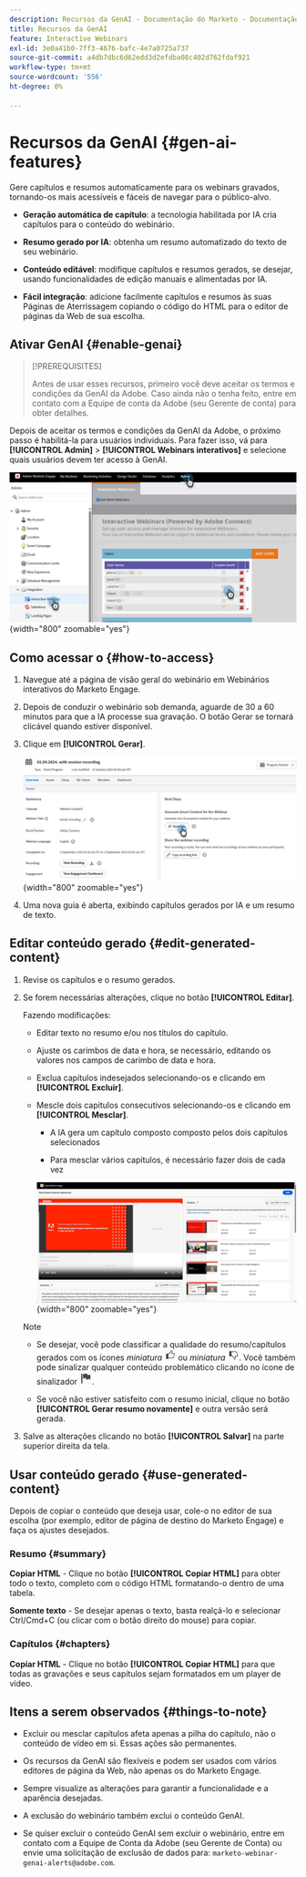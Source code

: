 ```yaml
---
description: Recursos da GenAI - Documentação do Marketo - Documentação do produto
title: Recursos da GenAI
feature: Interactive Webinars
exl-id: 3e0a41b0-7ff3-4676-bafc-4e7a0725a737
source-git-commit: a4db7dbc6d62edd3d2efdba08c402d762fdaf921
workflow-type: tm+mt
source-wordcount: '556'
ht-degree: 0%

---
```


# Recursos da GenAI {#gen-ai-features}

Gere capítulos e resumos automaticamente para os webinars gravados, tornando-os mais acessíveis e fáceis de navegar para o público-alvo.

* **Geração automática de capítulo**: a tecnologia habilitada por IA cria capítulos para o conteúdo do webinário.

* **Resumo gerado por IA**: obtenha um resumo automatizado do texto de seu webinário.

* **Conteúdo editável**: modifique capítulos e resumos gerados, se desejar, usando funcionalidades de edição manuais e alimentadas por IA.

* **Fácil integração**: adicione facilmente capítulos e resumos às suas Páginas de Aterrissagem copiando o código do HTML para o editor de páginas da Web de sua escolha.

## Ativar GenAI {#enable-genai}

>[!PREREQUISITES]
>
>Antes de usar esses recursos, primeiro você deve aceitar os termos e condições da GenAI da Adobe. Caso ainda não o tenha feito, entre em contato com a Equipe de conta da Adobe (seu Gerente de conta) para obter detalhes.

Depois de aceitar os termos e condições da GenAI da Adobe, o próximo passo é habilitá-la para usuários individuais. Para fazer isso, vá para **[!UICONTROL Admin]** > **[!UICONTROL Webinars interativos]** e selecione quais usuários devem ter acesso à GenAI.

![](assets/gen-ai-features-1.png){width="800" zoomable="yes"}

## Como acessar o {#how-to-access}

1. Navegue até a página de visão geral do webinário em Webinários interativos do Marketo Engage.

1. Depois de conduzir o webinário sob demanda, aguarde de 30 a 60 minutos para que a IA processe sua gravação. O botão Gerar se tornará clicável quando estiver disponível.

1. Clique em **[!UICONTROL Gerar]**.

   ![](assets/gen-ai-features-2.png){width="800" zoomable="yes"}

1. Uma nova guia é aberta, exibindo capítulos gerados por IA e um resumo de texto.

## Editar conteúdo gerado {#edit-generated-content}

1. Revise os capítulos e o resumo gerados.

1. Se forem necessárias alterações, clique no botão **[!UICONTROL Editar]**.

   Fazendo modificações:

   * Editar texto no resumo e/ou nos títulos do capítulo.

   * Ajuste os carimbos de data e hora, se necessário, editando os valores nos campos de carimbo de data e hora.

   * Exclua capítulos indesejados selecionando-os e clicando em **[!UICONTROL Excluir]**.

   * Mescle dois capítulos consecutivos selecionando-os e clicando em **[!UICONTROL Mesclar]**.

      * A IA gera um capítulo composto composto pelos dois capítulos selecionados

      * Para mesclar vários capítulos, é necessário fazer dois de cada vez

     ![](assets/gen-ai-features-3.png){width="800" zoomable="yes"}

   >[!NOTE]
   >
   >* Se desejar, você pode classificar a qualidade do resumo/capítulos gerados com os ícones _miniatura_ ![Miniatura](assets/icon-thumbs-up.png) ou _miniatura_ ![Miniatura para baixo](assets/icon-thumbs-down.png). Você também pode sinalizar qualquer conteúdo problemático clicando no ícone de sinalizador ![Ícone de sinalizador](assets/icon-flag.png).
   >
   >* Se você não estiver satisfeito com o resumo inicial, clique no botão **[!UICONTROL Gerar resumo novamente]** e outra versão será gerada.

1. Salve as alterações clicando no botão **[!UICONTROL Salvar]** na parte superior direita da tela.

## Usar conteúdo gerado {#use-generated-content}

Depois de copiar o conteúdo que deseja usar, cole-o no editor de sua escolha (por exemplo, editor de página de destino do Marketo Engage) e faça os ajustes desejados.

### Resumo {#summary}

**Copiar HTML** - Clique no botão **[!UICONTROL Copiar HTML]** para obter todo o texto, completo com o código HTML formatando-o dentro de uma tabela.

**Somente texto** - Se desejar apenas o texto, basta realçá-lo e selecionar Ctrl/Cmd+C (ou clicar com o botão direito do mouse) para copiar.

### Capítulos {#chapters}

**Copiar HTML** - Clique no botão **[!UICONTROL Copiar HTML]** para que todas as gravações e seus capítulos sejam formatados em um player de vídeo.

## Itens a serem observados {#things-to-note}

* Excluir ou mesclar capítulos afeta apenas a pilha do capítulo, não o conteúdo de vídeo em si. Essas ações são permanentes.

* Os recursos da GenAI são flexíveis e podem ser usados com vários editores de página da Web, não apenas os do Marketo Engage.

* Sempre visualize as alterações para garantir a funcionalidade e a aparência desejadas.

* A exclusão do webinário também exclui o conteúdo GenAI.

* Se quiser excluir o conteúdo GenAI sem excluir o webinário, entre em contato com a Equipe de Conta da Adobe (seu Gerente de Conta) ou envie uma solicitação de exclusão de dados para: `marketo-webinar-genai-alerts@adobe.com`.

